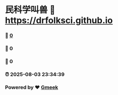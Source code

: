 # 民科学叫兽 :link: https://drfolksci.github.io 
### :page_facing_up: [0](https://drfolksci.github.io/tag.html) 
### :speech_balloon: 0 
### :hibiscus: 0 
### :alarm_clock: 2025-08-03 23:34:39 
### Powered by :heart: [Gmeek](https://github.com/Meekdai/Gmeek)
